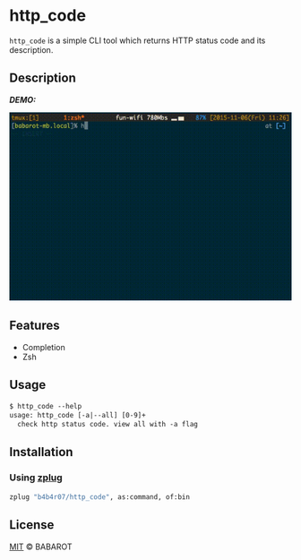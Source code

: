 http_code
===

`http_code` is a simple CLI tool which returns HTTP status code and its description.

## Description

***DEMO:***

[![DEMO](https://raw.githubusercontent.com/b4b4r07/screenshots/master/http_code/demo.gif)][http_code]

## Features

- Completion
- Zsh

## Usage

```console
$ http_code --help
usage: http_code [-a|--all] [0-9]+
  check http status code. view all with -a flag
```

## Installation

### Using [zplug](https://github.com/b4b4r07/zplug)

```zsh
zplug "b4b4r07/http_code", as:command, of:bin
```

## License

[MIT][license] © BABAROT

[license]: http://b4b4r07.mit-license.org
[http_code]: https://github.com/b4b4r07/http_code